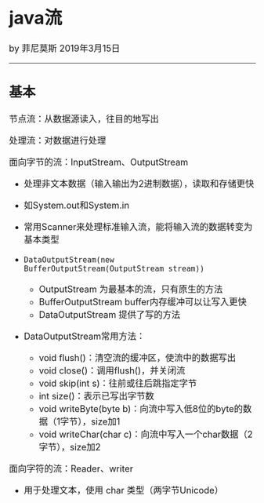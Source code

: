 <font size="4">

# java流

by 菲尼莫斯 2019年3月15日

---

## 基本

节点流：从数据源读入，往目的地写出

处理流：对数据进行处理

面向字节的流：InputStream、OutputStream

* 处理非文本数据（输入输出为2进制数据），读取和存储更快

* 如System.out和System.in

* 常用Scanner来处理标准输入流，能将输入流的数据转变为基本类型

* `DataOutputStream(new BufferOutputStream(OutputStream stream))`
    * OutputStream 为最基本的流，只有原生的方法
    * BufferOutputStream buffer内存缓冲可以让写入更快
    * DataOutputStream 提供了写的方法 

* DataOutputStream常用方法：
    * void flush()：清空流的缓冲区，使流中的数据写出
    * void close()：调用flush()，并关闭流
    * void skip(int s)：往前或往后跳指定字节
    * int size()：表示已写出字节数
    * void writeByte(byte b)：向流中写入低8位的byte的数据（1字节），size加1
    * void writeChar(char c)：向流中写入一个char数据（2字节），size加2

面向字符的流：Reader、writer

* 用于处理文本，使用 char 类型（两字节Unicode）

</font>